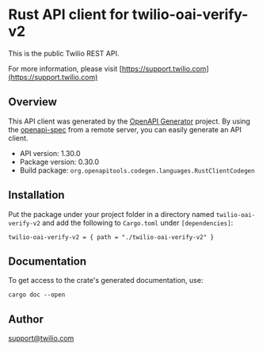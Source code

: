 # Rust API client for twilio-oai-verify-v2

This is the public Twilio REST API.

For more information, please visit [https://support.twilio.com](https://support.twilio.com)

## Overview

This API client was generated by the [OpenAPI Generator](https://openapi-generator.tech) project.  By using the [openapi-spec](https://openapis.org) from a remote server, you can easily generate an API client.

- API version: 1.30.0
- Package version: 0.30.0
- Build package: `org.openapitools.codegen.languages.RustClientCodegen`

## Installation

Put the package under your project folder in a directory named `twilio-oai-verify-v2` and add the following to `Cargo.toml` under `[dependencies]`:

```
twilio-oai-verify-v2 = { path = "./twilio-oai-verify-v2" }
```

## Documentation

To get access to the crate's generated documentation, use:

```
cargo doc --open
```

## Author

support@twilio.com

